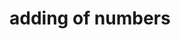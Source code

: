 <!DOCTYPE html>
<html>
<body>
  <h1> adding of numbers </h1>
  <p id='numbers'></p>
  <script>
    document.getElementById('numbers').innerHTML=10+2;
  </script>
  </body>
  </html>
